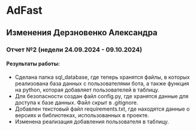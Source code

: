 # AdFast
## Изменения Дерзновенко Александра
### Отчет №2 (недели 24.09.2024 - 09.10.2024)
#### Результаты работы:
* Сделана папка sql_database, где теперь хранятся файлы, в которых реализована база данных с пользователями бота, а также функция на python, которая добавляет пользователей в таблицу.
* Для безопасности создан файл config.py, где хранятся данные для доступа к базе данных. Файл скрыт в .gitignore.
* Добавлен текстовый файл requirements.txt, где находятся данные о версиях и библиотеках, использованных в проекте.
* Изменена реализация добавления пользователя в таблицу.

